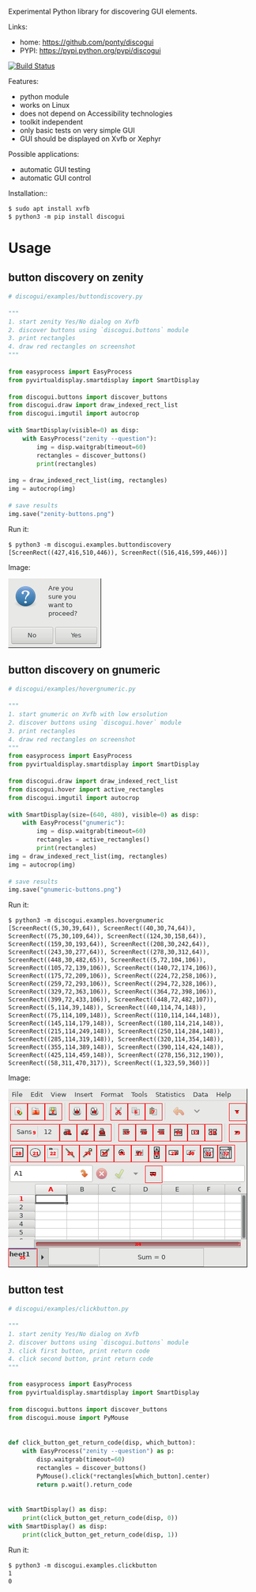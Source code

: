 Experimental Python library for discovering GUI elements.

Links:
 * home: https://github.com/ponty/discogui
 * PYPI: https://pypi.python.org/pypi/discogui

[![Build Status](https://travis-ci.org/ponty/discogui.svg?branch=master)](https://travis-ci.org/ponty/discogui)

Features:
 * python module
 * works on Linux
 * does not depend on Accessibility technologies
 * toolkit independent
 * only basic tests on very simple GUI
 * GUI should be displayed on Xvfb or Xephyr
 
Possible applications:
 * automatic GUI testing
 * automatic GUI control

Installation::
    
```console
$ sudo apt install xvfb
$ python3 -m pip install discogui
```

Usage
=====


button discovery on zenity
--------------------------

```py
# discogui/examples/buttondiscovery.py

"""
1. start zenity Yes/No dialog on Xvfb
2. discover buttons using `discogui.buttons` module
3. print rectangles
4. draw red rectangles on screenshot
"""

from easyprocess import EasyProcess
from pyvirtualdisplay.smartdisplay import SmartDisplay

from discogui.buttons import discover_buttons
from discogui.draw import draw_indexed_rect_list
from discogui.imgutil import autocrop

with SmartDisplay(visible=0) as disp:
    with EasyProcess("zenity --question"):
        img = disp.waitgrab(timeout=60)
        rectangles = discover_buttons()
        print(rectangles)

img = draw_indexed_rect_list(img, rectangles)
img = autocrop(img)

# save results
img.save("zenity-buttons.png")

```

<!-- embedme doc/gen/python3_-m_discogui.examples.buttondiscovery.txt -->
Run it:
```console
$ python3 -m discogui.examples.buttondiscovery
[ScreenRect((427,416,510,446)), ScreenRect((516,416,599,446))]
```

Image:

![](/doc/gen/zenity-buttons.png)


button discovery on gnumeric
----------------------------

```py
# discogui/examples/hovergnumeric.py

"""
1. start gnumeric on Xvfb with low ersolution
2. discover buttons using `discogui.hover` module
3. print rectangles
4. draw red rectangles on screenshot
"""
from easyprocess import EasyProcess
from pyvirtualdisplay.smartdisplay import SmartDisplay

from discogui.draw import draw_indexed_rect_list
from discogui.hover import active_rectangles
from discogui.imgutil import autocrop

with SmartDisplay(size=(640, 480), visible=0) as disp:
    with EasyProcess("gnumeric"):
        img = disp.waitgrab(timeout=60)
        rectangles = active_rectangles()
        print(rectangles)
img = draw_indexed_rect_list(img, rectangles)
img = autocrop(img)

# save results
img.save("gnumeric-buttons.png")

```

<!-- embedme doc/gen/python3_-m_discogui.examples.hovergnumeric.txt -->
Run it:
```console
$ python3 -m discogui.examples.hovergnumeric
[ScreenRect((5,30,39,64)), ScreenRect((40,30,74,64)), ScreenRect((75,30,109,64)), ScreenRect((124,30,158,64)), ScreenRect((159,30,193,64)), ScreenRect((208,30,242,64)), ScreenRect((243,30,277,64)), ScreenRect((278,30,312,64)), ScreenRect((448,30,482,65)), ScreenRect((5,72,104,106)), ScreenRect((105,72,139,106)), ScreenRect((140,72,174,106)), ScreenRect((175,72,209,106)), ScreenRect((224,72,258,106)), ScreenRect((259,72,293,106)), ScreenRect((294,72,328,106)), ScreenRect((329,72,363,106)), ScreenRect((364,72,398,106)), ScreenRect((399,72,433,106)), ScreenRect((448,72,482,107)), ScreenRect((5,114,39,148)), ScreenRect((40,114,74,148)), ScreenRect((75,114,109,148)), ScreenRect((110,114,144,148)), ScreenRect((145,114,179,148)), ScreenRect((180,114,214,148)), ScreenRect((215,114,249,148)), ScreenRect((250,114,284,148)), ScreenRect((285,114,319,148)), ScreenRect((320,114,354,148)), ScreenRect((355,114,389,148)), ScreenRect((390,114,424,148)), ScreenRect((425,114,459,148)), ScreenRect((278,156,312,190)), ScreenRect((58,311,470,317)), ScreenRect((1,323,59,360))]
```


Image:

![](/doc/gen/gnumeric-buttons.png)

button test
-----------

```py
# discogui/examples/clickbutton.py

"""
1. start zenity Yes/No dialog on Xvfb
2. discover buttons using `discogui.buttons` module
3. click first button, print return code
4. click second button, print return code
"""

from easyprocess import EasyProcess
from pyvirtualdisplay.smartdisplay import SmartDisplay

from discogui.buttons import discover_buttons
from discogui.mouse import PyMouse


def click_button_get_return_code(disp, which_button):
    with EasyProcess("zenity --question") as p:
        disp.waitgrab(timeout=60)
        rectangles = discover_buttons()
        PyMouse().click(*rectangles[which_button].center)
        return p.wait().return_code


with SmartDisplay() as disp:
    print(click_button_get_return_code(disp, 0))
with SmartDisplay() as disp:
    print(click_button_get_return_code(disp, 1))

```

<!-- embedme doc/gen/python3_-m_discogui.examples.clickbutton.txt -->
Run it:
```console
$ python3 -m discogui.examples.clickbutton
1
0
```






